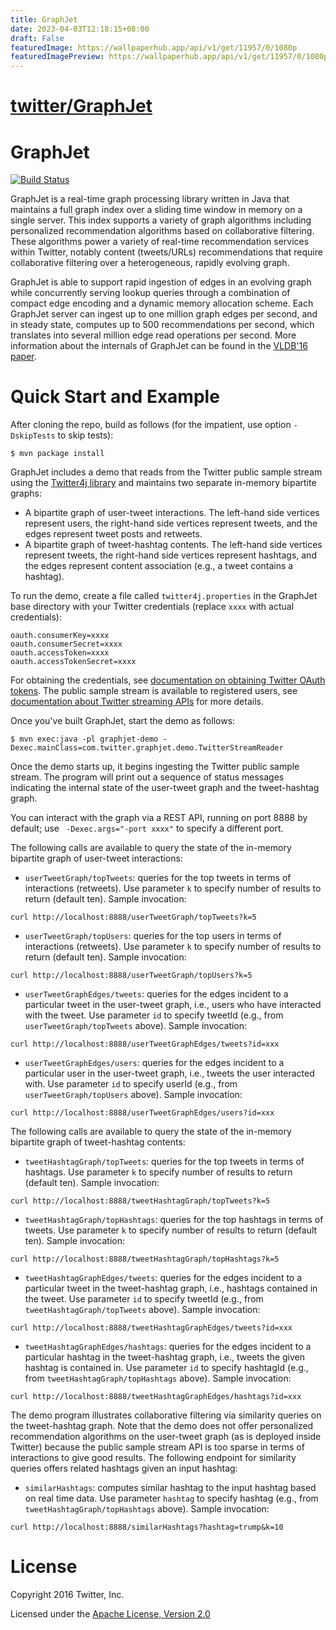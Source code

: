 ```yaml
---
title: GraphJet
date: 2023-04-03T12:18:15+08:00
draft: False
featuredImage: https://wallpaperhub.app/api/v1/get/11957/0/1080p
featuredImagePreview: https://wallpaperhub.app/api/v1/get/11957/0/1080p
---
```


# [twitter/GraphJet](https://github.com/twitter/GraphJet)

# GraphJet

[![Build Status](https://travis-ci.org/twitter/GraphJet.svg?branch=master)](https://travis-ci.org/twitter/GraphJet)

GraphJet is a real-time graph processing library written in Java that
maintains a full graph index over a sliding time window in memory on a
single server. This index supports a variety of graph algorithms
including personalized recommendation algorithms based on
collaborative filtering. These algorithms power a variety of real-time
recommendation services within Twitter, notably content (tweets/URLs)
recommendations that require collaborative filtering over a
heterogeneous, rapidly evolving graph.

GraphJet is able to support rapid ingestion of edges in an evolving
graph while concurrently serving lookup queries through a combination
of compact edge encoding and a dynamic memory allocation scheme. Each
GraphJet server can ingest up to one million graph edges per second,
and in steady state, computes up to 500 recommendations per second,
which translates into several million edge read operations per
second. More information about the internals of GraphJet can be found
in the
[VLDB'16 paper](http://www.vldb.org/pvldb/vol9/p1281-sharma.pdf).

# Quick Start and Example

After cloning the repo, build as follows (for the impatient, use option `-DskipTests` to skip tests):

```
$ mvn package install
```

GraphJet includes a demo that reads from the Twitter public sample stream using the [Twitter4j library](http://twitter4j.org/en/) and maintains two separate in-memory bipartite graphs:

+ A bipartite graph of user-tweet interactions. The left-hand side vertices represent users, the right-hand side vertices represent tweets, and the edges represent tweet posts and retweets.
+ A bipartite graph of tweet-hashtag contents. The left-hand side vertices represent tweets, the right-hand side vertices represent hashtags, and the edges represent content association (e.g., a tweet contains a hashtag).

To run the demo, create a file called `twitter4j.properties` in the GraphJet base directory with your Twitter credentials (replace `xxxx` with actual credentials):

```
oauth.consumerKey=xxxx
oauth.consumerSecret=xxxx
oauth.accessToken=xxxx
oauth.accessTokenSecret=xxxx
```

For obtaining the credentials, see [documentation on obtaining Twitter OAuth tokens](https://dev.twitter.com/oauth/overview/application-owner-access-tokens). The public sample stream is available to registered users, see [documentation about Twitter streaming APIs](https://dev.twitter.com/streaming/overview) for more details.

Once you've built GraphJet, start the demo as follows:

```
$ mvn exec:java -pl graphjet-demo -Dexec.mainClass=com.twitter.graphjet.demo.TwitterStreamReader
```

Once the demo starts up, it begins ingesting the Twitter public sample stream. The program will print out a sequence of status messages indicating the internal state of the user-tweet graph and the tweet-hashtag graph.

You can interact with the graph via a REST API, running on port 8888 by default; use ` -Dexec.args="-port xxxx"` to specify a different port.

The following calls are available to query the state of the in-memory bipartite graph of user-tweet interactions:

+ `userTweetGraph/topTweets`: queries for the top tweets in terms of interactions (retweets). Use parameter `k` to specify number of results to return (default ten). Sample invocation:

```
curl http://localhost:8888/userTweetGraph/topTweets?k=5
```

+ `userTweetGraph/topUsers`: queries for the top users in terms of interactions (retweets).  Use parameter `k` to specify number of results to return (default ten). Sample invocation:

```
curl http://localhost:8888/userTweetGraph/topUsers?k=5
```

+ `userTweetGraphEdges/tweets`: queries for the edges incident to a particular tweet in the user-tweet graph, i.e., users who have interacted with the tweet. Use parameter `id` to specify tweetId (e.g., from `userTweetGraph/topTweets` above). Sample invocation:

```
curl http://localhost:8888/userTweetGraphEdges/tweets?id=xxx
```

+ `userTweetGraphEdges/users`: queries for the edges incident to a particular user in the user-tweet graph, i.e., tweets the user interacted with. Use parameter `id` to specify userId (e.g., from `userTweetGraph/topUsers` above). Sample invocation:

```
curl http://localhost:8888/userTweetGraphEdges/users?id=xxx
```

The following calls are available to query the state of the in-memory bipartite graph of tweet-hashtag contents:

+ `tweetHashtagGraph/topTweets`: queries for the top tweets in terms of hashtags. Use parameter `k` to specify number of results to return (default ten). Sample invocation:

```
curl http://localhost:8888/tweetHashtagGraph/topTweets?k=5
```

+ `tweetHashtagGraph/topHashtags`: queries for the top hashtags in terms of tweets.  Use parameter `k` to specify number of results to return (default ten). Sample invocation:

```
curl http://localhost:8888/tweetHashtagGraph/topHashtags?k=5
```

+ `tweetHashtagGraphEdges/tweets`: queries for the edges incident to a particular tweet in the tweet-hashtag graph, i.e., hashtags contained in the tweet. Use parameter `id` to specify tweetId (e.g., from `tweetHashtagGraph/topTweets` above). Sample invocation:

```
curl http://localhost:8888/tweetHashtagGraphEdges/tweets?id=xxx
```

+ `tweetHashtagGraphEdges/hashtags`: queries for the edges incident to a particular hashtag in the tweet-hashtag graph, i.e., tweets the given hashtag is contained in. Use parameter `id` to specify hashtagId (e.g., from `tweetHashtagGraph/topHashtags` above). Sample invocation:

```
curl http://localhost:8888/tweetHashtagGraphEdges/hashtags?id=xxx
```

The demo program illustrates collaborative filtering via similarity
queries on the tweet-hashtag graph. Note that the demo does not offer
personalized recommendation algorithms on the user-tweet graph (as is
deployed inside Twitter) because the public sample stream API is too
sparse in terms of interactions to give good results. The following
endpoint for similarity queries offers related hashtags given an input
hashtag:

+ `similarHashtags`: computes similar hashtag to the input hashtag based on real time data. Use parameter `hashtag` to specify hashtag (e.g., from `tweetHashtagGraph/topHashtags` above). Sample invocation:

```
curl http://localhost:8888/similarHashtags?hashtag=trump&k=10
```

# License

Copyright 2016 Twitter, Inc.

Licensed under the [Apache License, Version 2.0](http://www.apache.org/licenses/LICENSE-2.0)
